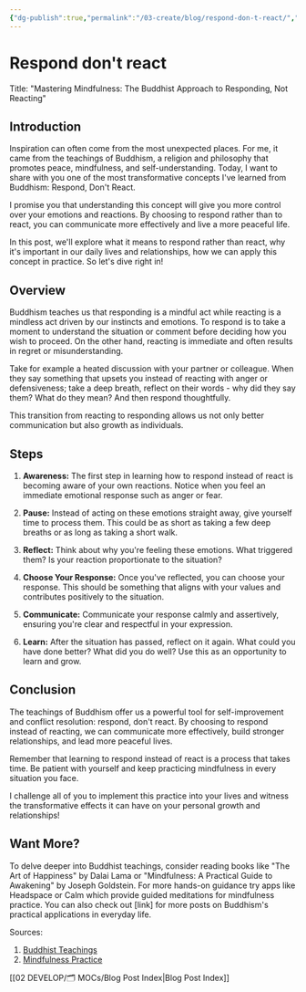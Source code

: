 ```yaml
---
{"dg-publish":true,"permalink":"/03-create/blog/respond-don-t-react/","tags":["buddhism"]}
---
```



# Respond don't react

Title: "Mastering Mindfulness: The Buddhist Approach to Responding, Not Reacting"

## Introduction
Inspiration can often come from the most unexpected places. For me, it came from the teachings of Buddhism, a religion and philosophy that promotes peace, mindfulness, and self-understanding. Today, I want to share with you one of the most transformative concepts I've learned from Buddhism: Respond, Don't React.

I promise you that understanding this concept will give you more control over your emotions and reactions. By choosing to respond rather than to react, you can communicate more effectively and live a more peaceful life. 

In this post, we'll explore what it means to respond rather than react, why it's important in our daily lives and relationships, how we can apply this concept in practice. So let's dive right in!

## Overview
Buddhism teaches us that responding is a mindful act while reacting is a mindless act driven by our instincts and emotions. To respond is to take a moment to understand the situation or comment before deciding how you wish to proceed. On the other hand, reacting is immediate and often results in regret or misunderstanding.

Take for example a heated discussion with your partner or colleague. When they say something that upsets you instead of reacting with anger or defensiveness; take a deep breath, reflect on their words - why did they say them? What do they mean? And then respond thoughtfully.

This transition from reacting to responding allows us not only better communication but also growth as individuals.

## Steps
1. **Awareness:** The first step in learning how to respond instead of react is becoming aware of your own reactions. Notice when you feel an immediate emotional response such as anger or fear.

2. **Pause:** Instead of acting on these emotions straight away, give yourself time to process them. This could be as short as taking a few deep breaths or as long as taking a short walk.

3. **Reflect:** Think about why you're feeling these emotions. What triggered them? Is your reaction proportionate to the situation?

4. **Choose Your Response:** Once you've reflected, you can choose your response. This should be something that aligns with your values and contributes positively to the situation.

5. **Communicate:** Communicate your response calmly and assertively, ensuring you're clear and respectful in your expression.

6. **Learn:** After the situation has passed, reflect on it again. What could you have done better? What did you do well? Use this as an opportunity to learn and grow.

## Conclusion
The teachings of Buddhism offer us a powerful tool for self-improvement and conflict resolution: respond, don't react. By choosing to respond instead of reacting, we can communicate more effectively, build stronger relationships, and lead more peaceful lives.

Remember that learning to respond instead of react is a process that takes time. Be patient with yourself and keep practicing mindfulness in every situation you face.

I challenge all of you to implement this practice into your lives and witness the transformative effects it can have on your personal growth and relationships!

## Want More?
To delve deeper into Buddhist teachings, consider reading books like "The Art of Happiness" by Dalai Lama or "Mindfulness: A Practical Guide to Awakening" by Joseph Goldstein. For more hands-on guidance try apps like Headspace or Calm which provide guided meditations for mindfulness practice.
You can also check out [link] for more posts on Buddhism's practical applications in everyday life.

Sources:
1. [Buddhist Teachings](https://www.learnreligions.com/basic-buddhist-teachings-449969)
2. [Mindfulness Practice](https://www.mindful.org/meditation/mindfulness-getting-started/)




[[02 DEVELOP/🗂️ MOCs/Blog Post Index\|Blog Post Index]]